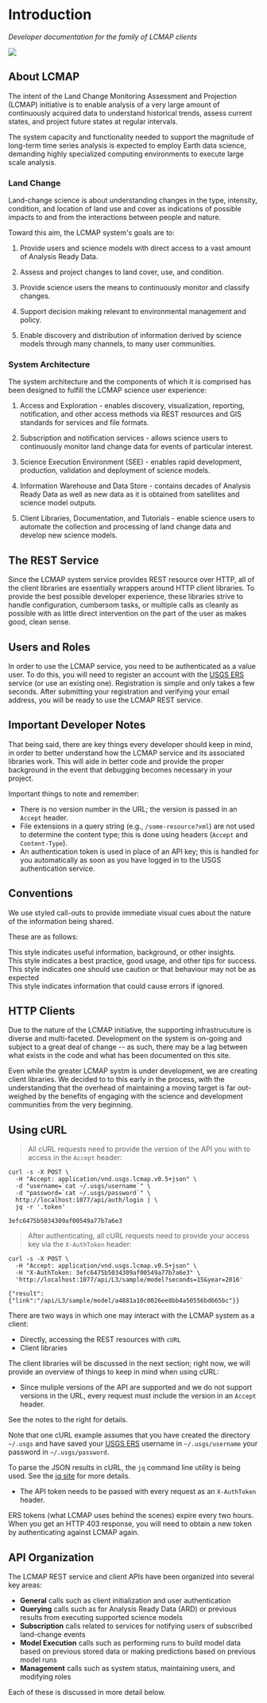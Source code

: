 # Introduction

*Developer documentation for the family of LCMAP clients*

[![][lcmap-logo]][lcmap-logo-large]

[lcmap-logo]: images/lcmap-logo-1-250px.png
[lcmap-logo-large]: images/lcmap-logo-1-1000px.png


## About LCMAP

The intent of the Land Change Monitoring Assessment and Projection (LCMAP) initiative is to enable analysis of a very large amount of continuously acquired data to understand historical trends, assess current states, and project future states at regular intervals.

The system capacity and functionality needed to support the magnitude of long-term time series analysis is expected to employ Earth data science, demanding highly specialized computing environments to execute large scale analysis.


### Land Change

Land-change science is about understanding changes in the type, intensity, condition, and location of land use and cover as indications of possible impacts to and from the interactions between people and nature.

Toward this aim, the LCMAP system's goals are to:

1. Provide users and science models with direct access to a vast amount of Analysis Ready Data.

1. Assess and project changes to land cover, use, and condition.

1. Provide science users the means to continuously monitor and classify changes.

1. Support decision making relevant to environmental management and policy.

1. Enable discovery and distribution of information derived by science models through many channels, to many user communities.


### System Architecture

The system architecture and the components of which it is comprised has been designed to fulfill the LCMAP science user experience:

1. Access and Exploration - enables discovery, visualization, reporting, notification, and other access methods via REST resources and GIS standards for services and file formats.

1. Subscription and notification services - allows science users to continuously monitor land change data for events of particular interest.

1. Science Execution Environment (SEE) - enables rapid development, production, validation and deployment of science models.

1. Information Warehouse and Data Store - contains decades of Analysis Ready Data as well as new data as it is obtained from satellites and science model outputs.

1. Client Libraries, Documentation, and Tutorials - enable science users to automate the collection and processing of land change data and develop new science models.


## The REST Service

Since the LCMAP system service provides REST resource over HTTP, all of the client libraries are essentially wrappers around HTTP client libraries. To provide the best possible developer experience, these libraries strive to handle configuration, cumbersom tasks, or multiple calls as cleanly as possible with as little direct intervention on the part of the user as makes good, clean sense.


## Users and Roles

In order to use the LCMAP service, you need to be authenticated as a value user. To do this, you will need to register an account with the [USGS ERS](https://ers.cr.usgs.gov/login/) service (or use an existing one). Registration is simple and only takes a few seconds. After submitting your registration and verifying your email address, you will be ready to use the LCMAP REST service.


## Important Developer Notes

That being said, there are key things every developer should keep in mind, in order to better understand how the LCMAP service and its associated libraries work. This will aide in better code and provide the proper background in the event that debugging becomes necessary in your project.

Important things to note and remember:

* There is no version number in the URL; the version is passed in an ``Accept``
  header.
* File extensions in a query string (e.g., ``/some-resource?xml``) are not
  used to determine the content type; this is done using headers (``Accept``
  and ``Content-Type``).
* An authentication token is used in place of an API key; this is handled for
  you automatically as soon as you have logged in to the USGS authentication
  service.


## Conventions

We use styled call-outs to provide immediate visual cues about the nature of
the information being shared.

These are as follows:

<aside class="info">
This style indicates useful information, background, or other insights.
</aside>

<aside class="success">
This style indicates a best practice, good usage, and other tips for success.
</aside>

<aside class="caution">
This style indicates one should use caution or that behaviour may not be as
expected
</aside>

<aside class="danger">
This style indicates information that could cause errors if ignored.
</aside>

## HTTP Clients

Due to the nature of the LCMAP initiative, the supporting infrastrucuture is diverse and multi-faceted. Development on the system is on-going and subject to a great deal of change -- as such, there may be a lag between what exists in the code and what has been documented on this site.

Even while the greater LCMAP systm is under development, we are creating client libraries. We decided to to this early in the process, with the understanding that the overhead of maintaining a moving target is far out-weighed by the benefits of engaging with the science and development communities from the very beginning.


## Using cURL

> All cURL requests need to provide the version of the API you with to access in the ``Accept`` header:


```shell
curl -s -X POST \
  -H "Accept: application/vnd.usgs.lcmap.v0.5+json" \
  -d "username=`cat ~/.usgs/username`" \
  -d "password=`cat ~/.usgs/password`" \
  http://localhost:1077/api/auth/login | \
  jq -r '.token'
```
```shell
3efc6475b5034309af00549a77b7a6e3
```

> After authenticating, all cURL requests need to provide your access key via the ``X-AuthToken`` header:

```shell
curl -s -X POST \
  -H "Accept: application/vnd.usgs.lcmap.v0.5+json" \
  -H "X-AuthToken: 3efc6475b5034309af00549a77b7a6e3" \
  'http://localhost:1077/api/L3/sample/model?seconds=15&year=2016'
```
```shell
{"result":{"link":"/api/L3/sample/model/a4881a10c0026ee8bb4a50556bd665bc"}}
```

There are two ways in which one may interact with the LCMAP system as a
client:

* Directly, accessing the REST resources with ``cURL``
* Client libraries

The client libraries will be discussed in the next section; right now, we will provide an overview of things to keep in mind when using cURL:

* Since muliple versions of the API are supported and we do not support versions in the URL, every request must include the version in an ``Accept`` header.

See the notes to the right for details.

Note that one cURL example assumes that you have created the directory ``~/.usgs`` and have saved your [USGS ERS](https://ers.cr.usgs.gov/login/) username in ``~/.usgs/username`` your password in ``~/.usgs/password``.

<aside class="info">
To parse the JSON results in cURL, the <code>jq</code> command line utility is being used. See the <a href="https://stedolan.github.io/jq/">jq site</a> for more details.
</aside>

* The API token needs to be passed with every request as an ``X-AuthToken`` header.

<aside class="caution">
ERS tokens (what LCMAP uses behind the scenes) expire every two hours. When you get an HTTP 403 response, you will need to obtain a new token by authenticating against LCMAP again.
</aside>


## API Organization

The LCMAP REST service and client APIs have been organized into several key areas:

* **General** calls such as client initialization and user authentication
* **Querying** calls such as for Analysis Ready Data (ARD) or previous results from executing supported science models
* **Subscription** calls related to services for notifying users of subscribed land-change events
* **Model Execution** calls such as performing runs to build model data based on previous stored data or making predictions based on previous model runs
* **Management** calls such as system status, maintaining users, and modifying roles

Each of these is discussed in more detail below.


